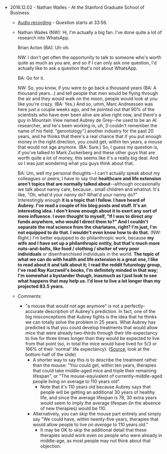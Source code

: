 

- 2016.12.02 - Nathan Wailes - At the Stanford Graduate School of Business
  - [Audio recording](https://goo.gl/DDkzTx) - Question starts at 33:56.
  - Nathan Wailes (NW): Hi, I'm actually a big fan. I've done quite a lot of research into WhatsApp.
    
    Brian Acton (BA): Uh-oh.
    
    NW: I don't get often the opportunity to talk to someone who's worth quite as much as you are, and so if I can only ask one question, I'd actually like to ask a question that's not about WhatsApp.
    
    BA: Go for it.
    
    NW: So, you know, if you were to go back a thousand years (BA: A thousand years...) and tell people that men would be flying through the air and they would walk on the moon, people would look at you like you're crazy. (BA: Yes.) And so, umm, Marc Andreessen was here just a couple weeks ago, and he pointed out that 90% of the scientists who have ever been alive are alive right now, and there's a guy in Mountain View named Aubrey de Grey--he used to be an AI researcher, and he's been working in, uh, [I couldn't remember the name of his field: "gerontology"] another industry for the past 20 years, and he thinks that there's a real chance that if you put enough money in the right direction, you could get, within ten years, a mouse that would not age anymore. (BA: Sure.) So, I guess my question is, if you've talked to Mark Zuckerberg and these other guys that are worth quite a lot of money, this seems like it's a really big deal. And so I was just wondering what you guys think about that.
    
    BA: Um, well my personal thoughts--I can't actually speak about my colleagues or peers; I have to say that **healthcare and life extension aren't topics that are normally talked about**--although occasionally we talk about nanny care, because...small children and whatnot. It's like, "Oh, what'd your nanny do? What'd your nanny do?" Interestingly enough **it is a topic that I follow. I have heard of Aubrey. I've read a couple of his blog posts and stuff. It's an interesting idea. I don't know enough about it to exert any sort of more influence. I even thought to myself, "If I was to direct any funds anywhere, who would I direct them to?" And I couldn't separate the real science from the charlatans, right? I'm just, I'm not equipped to do that. I wouldn't even know how to do that.** (NW: Right.) I'm better equipped to do philanthropic work, because **my wife and I have set up a philanthropic entity, but that's much more nuts-and-bolts, like food / clothing / shelter of very poor individuals** or disenfranchised individuals in the world. **The topic of what we can do with health and life extension is a great one, I like to read about it and talk about it; I read the reddit futurology group, I've read Ray Kurzweil's books, I'm definitely minded in that way; I'm somewhat a bystander though, inasmuch as I just look to see what happens that may help us. I'd love to live a lot longer than my projected 83.5 years.**
  - Comments:
    - "a mouse that would not age anymore" is not a perfectly-accurate description of Aubrey's prediction. In fact, one of the big misconceptions that Aubrey fights is the idea that he thinks we can totally solve the problem in 25 years. What Aubrey has predicted is that you could develop treatments that would allow mice that were already two-thirds through their life-expectancy to live for three times longer than they would be expected to live from that point (so, in total the mice would have lived for 5/3 or 166% of their 'normal' life expectancy). ([Source](https://www.youtube.com/watch?v=8iYpxRXlboQ&t=19m22s), look at the bottom-half of the slide)
      - A shorter way to say this is to describe the treatment rather than the mouse: "You could get, within ten years, therapies that could take middle-aged mice and triple their remaining lifespan", or "The mouse-equivalent of currently-middle-aged people living on average to 110 years old".
          - Note that it's 110 years old because Aubrey says that people will be getting an additional 30 years of healthy life, and since the average lifespan is 78, 30 extra years would seem to imply the average lifespan (in the absence of new therapies) would be 110.
      - Alternatively, you can skip the mouse part entirely and simply say "We could have, within twenty-five years, therapies that would allow people to live *on average* to 110 years old."
          - It may be OK to skip the additional detail that these therapies would work even on people who were already in middle-age, as most people may not think about that objection.
